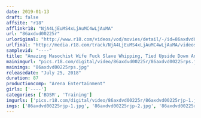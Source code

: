 ```yaml
---
date: 2019-01-13
draft: false
affsite: "r18"
afflinkr18: "NjA4LjEuMS4xLjAuMC4wLjAuMA"
url: "86axdvd00225r"
urloriginal: "http://www.r18.com/videos/vod/movies/detail/-/id=86axdvd00225r"
urlfinal: "http://media.r18.com/track/NjA4LjEuMS4xLjAuMC4wLjAuMA/videos/vod/movies/detail/-/id=86axdvd00225r"
samplevid: "----"
title: "Amazing Masochist Wife Fuck Slave Whipping, Tied Upside Down And Needle Torture"
mainimgurl: "pics.r18.com/digital/video/86axdvd00225r/86axdvd00225rps.jpg"
mainimgs: "86axdvd00225rps.jpg"
releasedate: "July 25, 2018"
duration: 87
productioncomp: "Arena Entertainment"
girls: ['----']
categories: ['BDSM', 'Training']
imgurls: ['pics.r18.com/digital/video/86axdvd00225r/86axdvd00225rjp-1.jpg', 'pics.r18.com/digital/video/86axdvd00225r/86axdvd00225rjp-2.jpg', 'pics.r18.com/digital/video/86axdvd00225r/86axdvd00225rjp-3.jpg', 'pics.r18.com/digital/video/86axdvd00225r/86axdvd00225rjp-4.jpg', 'pics.r18.com/digital/video/86axdvd00225r/86axdvd00225rjp-5.jpg', 'pics.r18.com/digital/video/86axdvd00225r/86axdvd00225rjp-6.jpg', 'pics.r18.com/digital/video/86axdvd00225r/86axdvd00225rjp-7.jpg', 'pics.r18.com/digital/video/86axdvd00225r/86axdvd00225rjp-8.jpg', 'pics.r18.com/digital/video/86axdvd00225r/86axdvd00225rjp-9.jpg', 'pics.r18.com/digital/video/86axdvd00225r/86axdvd00225rjp-10.jpg', 'pics.r18.com/digital/video/86axdvd00225r/86axdvd00225rjp-11.jpg', 'pics.r18.com/digital/video/86axdvd00225r/86axdvd00225rjp-12.jpg', 'pics.r18.com/digital/video/86axdvd00225r/86axdvd00225rjp-13.jpg', 'pics.r18.com/digital/video/86axdvd00225r/86axdvd00225rjp-14.jpg', 'pics.r18.com/digital/video/86axdvd00225r/86axdvd00225rjp-15.jpg', 'pics.r18.com/digital/video/86axdvd00225r/86axdvd00225rjp-16.jpg', 'pics.r18.com/digital/video/86axdvd00225r/86axdvd00225rjp-17.jpg', 'pics.r18.com/digital/video/86axdvd00225r/86axdvd00225rjp-18.jpg', 'pics.r18.com/digital/video/86axdvd00225r/86axdvd00225rjp-19.jpg', 'pics.r18.com/digital/video/86axdvd00225r/86axdvd00225rjp-20.jpg']
imgs: ['86axdvd00225rjp-1.jpg', '86axdvd00225rjp-2.jpg', '86axdvd00225rjp-3.jpg', '86axdvd00225rjp-4.jpg', '86axdvd00225rjp-5.jpg', '86axdvd00225rjp-6.jpg', '86axdvd00225rjp-7.jpg', '86axdvd00225rjp-8.jpg', '86axdvd00225rjp-9.jpg', '86axdvd00225rjp-10.jpg', '86axdvd00225rjp-11.jpg', '86axdvd00225rjp-12.jpg', '86axdvd00225rjp-13.jpg', '86axdvd00225rjp-14.jpg', '86axdvd00225rjp-15.jpg', '86axdvd00225rjp-16.jpg', '86axdvd00225rjp-17.jpg', '86axdvd00225rjp-18.jpg', '86axdvd00225rjp-19.jpg', '86axdvd00225rjp-20.jpg']
---
```

